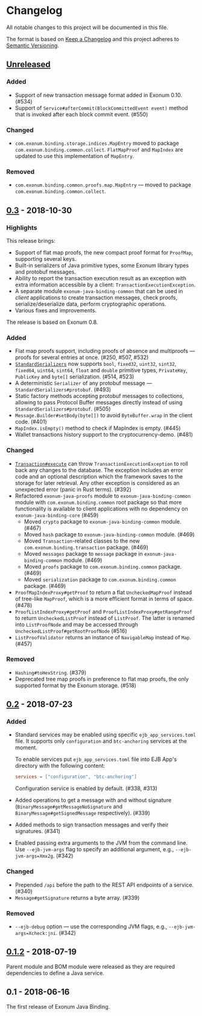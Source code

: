 # Changelog

All notable changes to this project will be documented in this file.

The format is based on [Keep a Changelog](http://keepachangelog.com/en/1.0.0/)
and this project adheres to [Semantic Versioning](http://semver.org/spec/v2.0.0.html).

<!-- Use the following sections from the spec: http://keepachangelog.com/en/1.0.0/
  - Added for new features.
  - Changed for changes in existing functionality.
  - Deprecated for soon-to-be removed features.
  - Removed for now removed features.
  - Fixed for any bug fixes.
  - Security in case of vulnerabilities. -->

## [Unreleased]

### Added
- Support of new transaction message format added in Exonum 0.10. (#534)
- Support of `Service#afterCommit(BlockCommittedEvent event)` method
  that is invoked after each block commit event. (#550)

### Changed
- `com.exonum.binding.storage.indices.MapEntry` moved to package
  `com.exonum.binding.common.collect`. `FlatMapProof` and `MapIndex` are updated 
  to use this implementation of `MapEntry`.

### Removed
- `com.exonum.binding.common.proofs.map.MapEntry` — moved to package
  `com.exonum.binding.common.collect`.

## [0.3] - 2018-10-30

### Highlights

This release brings:
- Support of flat map proofs, the new compact proof format for `ProofMap`,
  supporting several keys.
- Built-in serializers of Java primitive types, some Exonum library types 
  and protobuf messages.
- Ability to report the transaction execution result as an exception with 
  extra information accessible by a client: `TransactionExecutionException`.
- A separate module `exonum-java-binding-common` that can be used in _client_
  applications to create transaction messages, check proofs, serialize/deserialize data,
  perform cryptographic operations.
- Various fixes and improvements.

The release is based on Exonum 0.8.

### Added
- Flat map proofs support, including proofs of absence and multiproofs — proofs for several
  entries at once. (#250, #507, #532)
- [`StandardSerializers`](https://exonum.com/doc/api/java-binding-common/0.3/com/exonum/binding/common/serialization/StandardSerializers.html)
  now supports `bool`, `fixed32`, `uint32`, `sint32`, `fixed64`, `uint64`, `sint64`, `float` 
  and `double` primitive types, `PrivateKey`, `PublicKey` and `byte[]` serialization. (#514, #523)
- A deterministic `Serializer` of any protobuf message — `StandardSerializers#protobuf`. (#493)
- Static factory methods accepting protobuf messages to collections,
  allowing to pass Protocol Buffer messages directly instead of using
  `StandardSerializers#protobuf`. (#505)
- `Message.Builder#setBody(byte[])` to avoid `ByteBuffer.wrap` in the client code. (#401)
- `MapIndex.isEmpty()` method to check if MapIndex is empty. (#445)
- Wallet transactions history support to the cryptocurrency-demo. (#481)

### Changed
- [`Transaction#execute`](https://exonum.com/doc/api/java-binding-core/0.3/com/exonum/binding/transaction/Transaction.html#execute-com.exonum.binding.storage.database.Fork-)
  can throw `TransactionExecutionException` to roll back 
  any changes to the database. The exception includes an error code and an optional 
  description which the framework saves to the storage for later retrieval.
  Any other exception is considered as an unexpected error (panic in Rust terms). (#392)
- Refactored `exonum-java-proofs` module to `exonum-java-binding-common` module 
  with `com.exonum.binding.common` root package so that more functionality
  is available to client applications with no dependency on `exonum-java-binding-core` (#459)
  - Moved `crypto` package to `exonum-java-binding-common` module. (#467)
  - Moved `hash` package to `exonum-java-binding-common` module. (#469)
  - Moved `Transaction`-related classes to the new `com.exonum.binding.transaction` package. (#469)
  - Moved `messages` package to `message` package in `exonum-java-binding-common` module. (#469)
  - Moved `proofs` package to `com.exonum.binding.common` package. (#469)
  - Moved `serialization` package to `com.exonum.binding.common` package. (#469)
- `ProofMapIndexProxy#getProof` to return a flat `UncheckedMapProof` 
  instead of tree-like `MapProof`, which is a more efficient format in terms of space. (#478)
- `ProofListIndexProxy#getProof` and `ProofListIndexProxy#getRangeProof` to return
  `UncheckedListProof` instead of `ListProof`. The latter is renamed into `ListProofNode`
  and may be accessed through `UncheckedListProof#getRootProofNode` (#516)
- `ListProofValidator` returns an instance of `NavigableMap` instead of `Map`. (#457)

### Removed
- `Hashing#toHexString`. (#379)
- Deprecated tree map proofs in preference to flat map proofs,
  the only supported format by the Exonum storage. (#518)

## [0.2] - 2018-07-23

### Added
- Standard services may be enabled using specific `ejb_app_services.toml` file.
  It supports only `configuration` and `btc-anchoring` services at the moment.

  To enable services put `ejb_app_services.toml` file into EJB App's directory
  with the following content:
  ```toml
  services = ["configuration", "btc-anchoring"]
  ```

  Configuration service is enabled by default. (#338, #313)
- Added operations to get a message with and without signature 
  (`BinaryMessage#getMessageNoSignature` and `BinaryMessage#getSignedMessage` respectively). (#339)
- Added methods to sign transaction messages and verify their signatures. (#341)
- Enabled passing extra arguments to the JVM from the command line.
  Use `--ejb-jvm-args` flag to specify an additional argument, e.g., 
  `--ejb-jvm-args=Xmx2g`. (#342)

### Changed
- Prepended `/api` before the path to the REST API endpoints of a service. (#340)
- `Message#getSignature` returns a byte array. (#339)

### Removed
- `--ejb-debug` option — use the corresponding JVM flags, e.g.,
  `--ejb-jvm-args=Xcheck:jni`. (#342)

## [0.1.2] - 2018-07-19

Parent module and BOM module were released as they are required dependencies to define a Java service.

## 0.1 - 2018-06-16

The first release of Exonum Java Binding.

[Unreleased]: https://github.com/exonum/exonum-java-binding/compare/v0.3...HEAD
[0.3]: https://github.com/exonum/exonum-java-binding/compare/v0.2...v0.3
[0.2]: https://github.com/exonum/exonum-java-binding/compare/v0.1.2...v0.2
[0.1.2]: https://github.com/exonum/exonum-java-binding/compare/v0.1...v0.1.2
